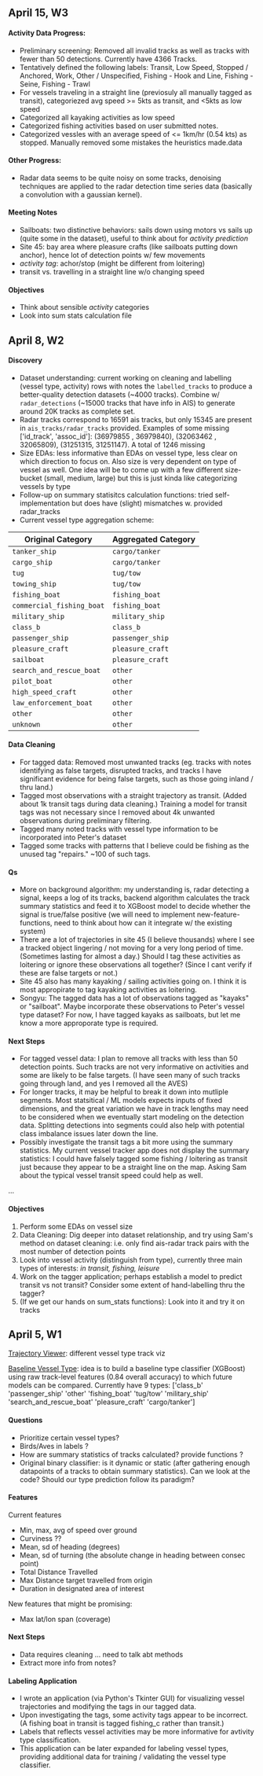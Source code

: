 ## April 15, W3

#### Activity Data Progress:
* Preliminary screening: Removed all invalid tracks as well as tracks with fewer than 50 detections. Currently have 4366 Tracks.
* Tentatively defined the following labels: Transit, Low Speed, Stopped / Anchored, Work, Other / Unspecified, Fishing - Hook and Line, Fishing - Seine, Fishing - Trawl
* For vessels traveling in a straight line (previosuly all manually tagged as transit), categoriezed avg speed >= 5kts as transit, and <5kts as low speed
* Categorized all kayaking activities as low speed
* Categorized fishing activities based on user submitted notes.
* Categorized vessles with an average speed of <= 1km/hr (0.54 kts) as stopped. Manually removed some mistakes the heuristics made.data 

#### Other Progress:
* Radar data seems to be quite noisy on some tracks, denoising techniques are applied to the radar detection time series data (basically a convolution with a gaussian kernel).


#### Meeting Notes

* Sailboats: two distinctive behaviors: sails down using motors vs sails up (quite some in the dataset), useful to think about for _activity prediction_
* Site 45: bay area where pleasure crafts (like sailboats putting down anchor), hence lot of detection points w/ few movements
* _activity tag_: achor/stop (might be different from loitering)
* transit vs. travelling in a straight line w/o changing speed

#### Objectives

* Think about sensible _activity_ categories
* Look into sum stats calculation file

## April 8, W2

#### Discovery 
* Dataset understanding: current working on cleaning and labelling (vessel type, activity) rows with notes the `labelled_tracks` to produce a better-quality detection datasets (~4000 tracks). Combine w/ `radar_detections` (~15000 tracks that have info in AIS) to generate around 20K tracks as complete set. 
* Radar tracks correspond to 16591 ais tracks, but only 15345 are present in `ais_tracks/radar_tracks` provided. Examples of some missing ['id_track', 'assoc_id']: (36979855 , 36979840), (32063462 , 32065809), (31251315, 31251147). A total of 1246 missing
* Size EDAs: less informative than EDAs on vessel type, less clear on which direction to focus on. Also size is very dependent on type of vessel as well. One idea will be to come up with a few different size-bucket (small, medium, large) but this is just kinda like categorizing vessels by type
* Follow-up on summary statisitcs calculation functions: tried self-implementation but does have (slight) mismatches w. provided radar_tracks 
* Current vessel type aggregation scheme:

| Original Category              | Aggregated Category   |
|-------------------------------|------------------------|
| `tanker_ship`                 | `cargo/tanker`        |
| `cargo_ship`                  | `cargo/tanker`        |
| `tug`                         | `tug/tow`             |
| `towing_ship`                | `tug/tow`             |
| `fishing_boat`               | `fishing_boat`        |
| `commercial_fishing_boat`    | `fishing_boat`        |
| `military_ship`              | `military_ship`       |
| `class_b`                    | `class_b`             |
| `passenger_ship`             | `passenger_ship`      |
| `pleasure_craft`             | `pleasure_craft`      |
| `sailboat`                   | `pleasure_craft`      |
| `search_and_rescue_boat`     | `other`               |
| `pilot_boat`                 | `other`               |
| `high_speed_craft`           | `other`               |
| `law_enforcement_boat`       | `other`               |
| `other`                      | `other`               |
| `unknown`                    | `other`               |


#### Data Cleaning
* For tagged data: Removed most unwanted tracks (eg. tracks with notes identifying as false targets, disrupted tracks, and tracks I have significant evidence for being false targets, such as those going inland / thru land.)
* Tagged most observations with a straight trajectory as transit. (Added about 1k transit tags during data cleaning.) Training a model for transit tags was not necessary since I removed about 4k unwanted observations during preliminary filtering.
* Tagged many noted tracks with vessel type information to be incorporated into Peter's dataset
* Tagged some tracks with patterns that I believe could be fishing as the unused tag "repairs." ~100 of such tags.

#### Qs
* More on background algorithm: my understanding is, radar detecting a signal, keeps a log of its tracks, backend algorithm calculates the track summary statistics and feed it to XGBoost model to decide whether the signal is true/false positive (we will need to implement new-feature-functions, need to think about how can it integrate w/ the existing system)
* There are a lot of trajectories in site 45 (I believe thousands) where I see a tracked object lingering / not moving for a very long period of time. (Sometimes lasting for almost a day.) Should I tag these activities as loitering or ignore these observations all together? (Since I cant verify if these are false targets or not.)
* Site 45 also has many kayaking / sailing activities going on. I think it is most appropirate to tag kayaking activities as loitering.
* Songyu: The tagged data has a lot of observations tagged as "kayaks" or "sailboat". Maybe incorporate these observations to Peter's vessel type dataset? For now, I have tagged kayaks as sailboats, but let me know a more approporate type is required.

#### Next Steps
* For tagged vessel data: I plan to remove all tracks with less than 50 detection points. Such tracks are not very informative on activities and some are likely to be false targets. (I have seen many of such tracks going through land, and yes I removed all the AVES)
* For longer tracks, it may be helpful to break it down into mutliple segments. Most statsitical / ML models expects inputs of fixed dimensions, and the great variation we have in track lengths may need to be considered when we eventually start modeling on the detection data. Splitting detections into segments could also help with potential class imbalance issues later down the line.
* Possibly investigate the transit tags a bit more using the summary statistics. My current vessel tracker app does not display the summary statistics: I could have falsely tagged some fishing / loitering as transit just because they appear to be a straight line on the map. Asking Sam about the typical vessel transit speed could help as well.



...

#### Objectives
1. Perform some EDAs on vessel size
2. Data Cleaning: Dig deeper into dataset relationship, and try using Sam's method on dataset cleaning: i.e. only find ais-radar track pairs with the most number of detection points
3. Look into vessel activity (distinguish from type), currently three main types of interests: _in transit, fishing, leisure_
4. Work on the tagger application; perhaps establish a model to predict transit vs not transit? Consider some extent of hand-labelling thru the tagger?
5. (If we get our hands on sum_stats functions): Look into it and try it on tracks

## April 5, W1

[Trajectory Viewer](peter/tracks_viewer.ipynb): different vessel type track viz

[Baseline Vessel Type](peter/type_classfication_baseline.ipynb): idea is to build a baseline type classifier (XGBoost) using raw track-level features (0.84 overall accuracy) to which future models can be compared. Currently have 9 types: ['class_b' 'passenger_ship' 'other' 'fishing_boat' 'tug/tow'
 'military_ship' 'search_and_rescue_boat' 'pleasure_craft' 'cargo/tanker']

#### Questions

* Prioritize certain vessel types?
* Birds/Aves in labels ?
* How are summary statistics of tracks calculated? provide functions ?
* Original binary classifier: is it dynamic or static (after gathering enough datapoints of a tracks to obtain summary statistics). Can we look at the code? Should our type prediction follow its paradigm?

#### Features

Current features
* Min, max, avg of speed over ground
* Curviness ??
* Mean, sd of heading (degrees)
* Mean, sd of turning (the absolute change in heading between consec point)
* Total Distance Travelled
* Max Distance target travelled from origin
* Duration in designated area of interest

New features that might be promising:
* Max lat/lon span (coverage)

#### Next Steps

* Data requires cleaning ... need to talk abt methods
* Extract more info from notes?

#### Labeling Application

* I wrote an application (via Python's Tkinter GUI) for visualizing vessel trajectories and modifying the tags in our tagged data.
* Upon investigating the tags, some activity tags appear to be incorrect. (A fishing boat in transit is tagged fishing_c rather than transit.)
* Labels that reflects vessel activities may be more informative for avtivity type classification.
* This application can be later expanded for labeling vessel types, providing additional data for training / validating the vessel type classifier.

